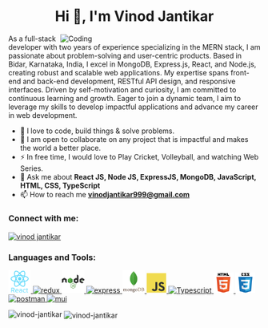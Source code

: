 <h1 align="center">Hi 👋, I'm Vinod Jantikar</h1>
<!-- <h3 align="center">A passionate Full Stack Web developer from India</h3> -->
<img align="right" alt="Coding" width="400" src="https://cdn.dribbble.com/users/1162077/screenshots/3848914/programmer.gif">


<p>As a full-stack developer with two years of experience specializing in the MERN stack, I am passionate about problem-solving and user-centric products. Based in Bidar, Karnataka, India, I excel in MongoDB, Express.js, React, and Node.js, creating robust and scalable web applications. My expertise spans front-end and back-end development, RESTful API design, and responsive interfaces. Driven by self-motivation and curiosity, I am committed to continuous learning and growth. Eager to join a dynamic team, I aim to leverage my skills to develop impactful applications and advance my career in web development.</p>

- 🌱 I love to code, build things & solve problems.
- 🤝 I am open to collaborate on any project that is impactful and makes the world a better place.
- ⚡ In free time, I would love to Play Cricket, Volleyball, and watching Web Series.
- 💬 Ask me about **React JS, Node JS, ExpressJS, MongoDB, JavaScript, HTML, CSS, TypeScript**
- 📫 How to reach me **vinodjantikar999@gmail.com**

<h3 align="left">Connect with me:</h3>
<p align="left">
<a href="https://www.linkedin.com/in/vinod-jantikar/" target="blank"><img align="center" src="https://raw.githubusercontent.com/rahuldkjain/github-profile-readme-generator/master/src/images/icons/Social/linked-in-alt.svg" alt="vinod jantikar" height="30" width="40" /></a>
</p>

<h3 align="left">Languages and Tools:</h3>
<p align="left"> <a href="https://reactjs.org/" target="_blank" rel="noreferrer"> <img src="https://raw.githubusercontent.com/devicons/devicon/master/icons/react/react-original-wordmark.svg" alt="react" width="45" height="45"/> </a> <a href="https://www.w3schools.com/css/" target="_blank" rel="noreferrer"> <img src="https://upload.wikimedia.org/wikipedia/commons/4/49/Redux.png" alt="redux" width="50" height="50"/> </a> <a href="https://nodejs.org" target="_blank" rel="noreferrer"> <img src="https://raw.githubusercontent.com/devicons/devicon/master/icons/nodejs/nodejs-original-wordmark.svg" alt="nodejs" width="45" height="45"/> </a> <a href="https://expressjs.com" target="_blank" rel="noreferrer"> <img src="https://www.pngfind.com/pngs/m/136-1363736_express-js-icon-png-transparent-png.png" alt="express" width="40" height="40"/> </a> <a href="https://www.mongodb.com/" target="_blank" rel="noreferrer"> <img src="https://raw.githubusercontent.com/devicons/devicon/master/icons/mongodb/mongodb-original-wordmark.svg" alt="mongodb" width="45" height="45"/> </a> <a href="https://developer.mozilla.org/en-US/docs/Web/JavaScript" target="_blank" rel="noreferrer"> <img src="https://raw.githubusercontent.com/devicons/devicon/master/icons/javascript/javascript-original.svg" alt="javascript" width="40" height="40"/> </a> <a href="https://www.typescriptlang.org/" target="_blank" rel="noreferrer"> <img src="https://encrypted-tbn0.gstatic.com/images?q=tbn:ANd9GcSmylyLllnkPwACgonjpBY5JkY7iBgT-BP0m7o0ZCo1GRhC-uwB" alt="Typescript" width="45" height="45"/> </a>  <a href="https://www.w3.org/html/" target="_blank" rel="noreferrer"> <img src="https://raw.githubusercontent.com/devicons/devicon/master/icons/html5/html5-original-wordmark.svg" alt="html5" width="40" height="40"/> </a> <a href="https://www.w3schools.com/css/" target="_blank" rel="noreferrer"> <img src="https://raw.githubusercontent.com/devicons/devicon/master/icons/css3/css3-original-wordmark.svg" alt="css3" width="40" height="40"/> </a> <a href="https://postman.com" target="_blank" rel="noreferrer"> <img src="https://www.vectorlogo.zone/logos/getpostman/getpostman-icon.svg" alt="postman" width="40" height="40"/> </a> <a href="https://mui.com/" target="_blank" rel="noreferrer"> <img src="https://encrypted-tbn2.gstatic.com/images?q=tbn:ANd9GcT3MzuOW_BTeihF7zH-MnXQatqKCjuPQQBB26eKom_FDhVIpOPy" alt="mui" width="45" height="45"/> </a>
</p>

<p><img align="left" src="https://github-readme-stats.vercel.app/api/top-langs?username=vinod-jantikar&show_icons=true&locale=en&layout=compact" alt="vinod-jantikar" /></p>

<p>&nbsp;<img align="center" src="https://github-readme-stats.vercel.app/api?username=vinod-jantikar&show_icons=true&locale=en" alt="vinod-jantikar" /></p>


